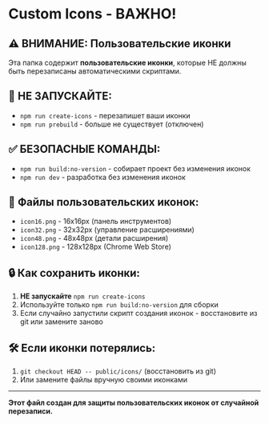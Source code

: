 # Custom Icons - ВАЖНО!

## ⚠️ ВНИМАНИЕ: Пользовательские иконки

Эта папка содержит **пользовательские иконки**, которые НЕ должны быть перезаписаны автоматическими скриптами.

## 🚫 НЕ ЗАПУСКАЙТЕ:
- `npm run create-icons` - перезапишет ваши иконки
- `npm run prebuild` - больше не существует (отключен)

## ✅ БЕЗОПАСНЫЕ КОМАНДЫ:
- `npm run build:no-version` - собирает проект без изменения иконок
- `npm run dev` - разработка без изменения иконок

## 📁 Файлы пользовательских иконок:
- `icon16.png` - 16x16px (панель инструментов)
- `icon32.png` - 32x32px (управление расширениями)
- `icon48.png` - 48x48px (детали расширения)
- `icon128.png` - 128x128px (Chrome Web Store)

## 🔒 Как сохранить иконки:
1. **НЕ запускайте** `npm run create-icons`
2. Используйте только `npm run build:no-version` для сборки
3. Если случайно запустили скрипт создания иконок - восстановите из git или замените заново

## 🛠️ Если иконки потерялись:
1. `git checkout HEAD -- public/icons/` (восстановить из git)
2. Или замените файлы вручную своими иконками

---
**Этот файл создан для защиты пользовательских иконок от случайной перезаписи.** 